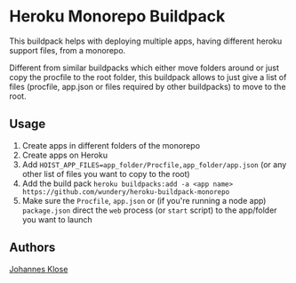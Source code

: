 # Heroku Monorepo Buildpack

This buildpack helps with deploying multiple apps, having different heroku support files, from a monorepo.

Different from similar buildpacks which either move folders around or just copy the procfile to the root folder, this buildpack allows to just give a list of files (procfile, app.json or files required by other buildpacks) to move to the root.

## Usage

1. Create apps in different folders of the monorepo
2. Create apps on Heroku
3. Add `HOIST_APP_FILES=app_folder/Procfile,app_folder/app.json` (or any other list of files you want to copy to the root)
4. Add the build pack `heroku buildpacks:add -a <app name> https://github.com/wundery/heroku-buildpack-monorepo`
5. Make sure the `Procfile`, `app.json` or (if you're running a node app) `package.json` direct the `web` process (or `start` script) to the app/folder you want to launch

## Authors

[Johannes Klose](https://github.com/extronics)
